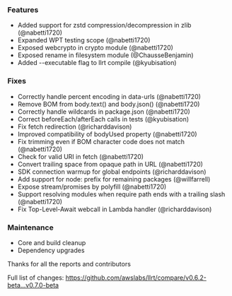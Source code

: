 ### Features
  - Added support for zstd compression/decompression in zlib (@nabetti1720)
  - Expanded WPT testing scope (@nabetti1720)
  - Exposed webcrypto in crypto module (@nabetti1720)
  - Exposed rename in filesystem module (@ChausseBenjamin)
  - Added --executable flag to llrt compile (@kyubisation)

### Fixes
  - Correctly handle percent encoding in data-urls (@nabetti1720)
  - Remove BOM from body.text() and body.json() (@nabetti1720)
  - Correctly handle wildcards in package.json (@nabetti1720)
  - Correct beforeEach/afterEach calls in tests (@kyubisation)
  - Fix fetch redirection (@richarddavison)
  - Improved compatibility of bodyUsed property (@nabetti1720)
  - Fix trimming even if BOM character code does not match (@nabetti1720)
  - Check for valid URI in fetch (@nabetti1720)
  - Convert trailing space from opaque path in URL (@nabetti1720)
  - SDK connection warmup for global endpoints (@richarddavison)
  - Add support for node: prefix for remaining packages (@willfarrell)
  - Expose stream/promises by polyfill (@nabetti1720)
  - Support resolving modules when require path ends with a trailing slash (@nabetti1720)
  - Fix Top-Level-Await webcall in Lambda handler (@richarddavison)

### Maintenance
  - Core and build cleanup
  - Dependency upgrades

Thanks for all the reports and contributors

Full list of changes:
https://github.com/awslabs/llrt/compare/v0.6.2-beta...v0.7.0-beta
